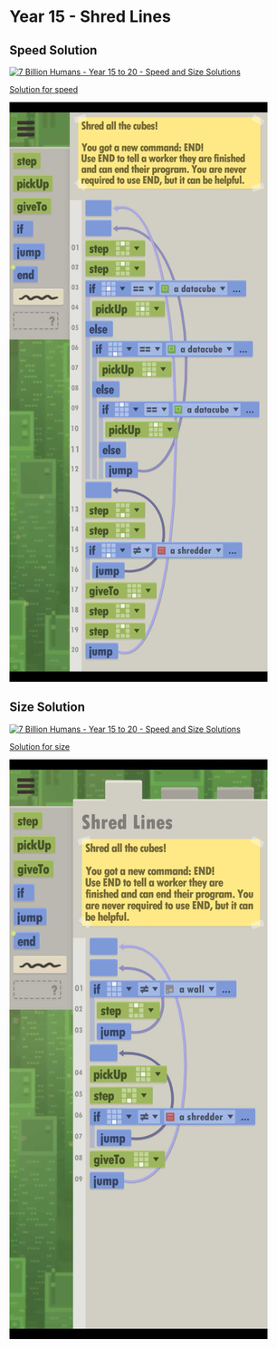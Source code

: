 # Year 15 - Shred Lines

## Speed Solution
[![7 Billion Humans - Year 15 to 20 - Speed and Size Solutions](https://img.youtube.com/vi/Xm7pqxbYgOg/0.jpg)](https://www.youtube.com/watch?v=Xm7pqxbYgOg)

[Solution for speed](speedSolution.txt)

![Solution for speed](speedSolution.JPEG "Year 15 - Speed")

## Size Solution
[![7 Billion Humans - Year 15 to 20 - Speed and Size Solutions](https://img.youtube.com/vi/Xm7pqxbYgOg/0.jpg)](https://www.youtube.com/watch?v=Xm7pqxbYgOg&t=240s)

[Solution for size](sizeSolution.txt)

![Solution for size](sizeSolution.JPEG "Year 15 - Size")
